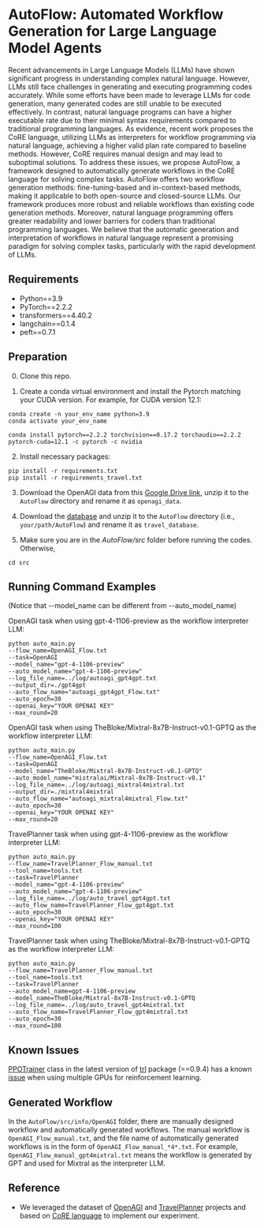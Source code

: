 # AutoFlow: Automated Workflow Generation for Large Language Model Agents

Recent advancements in Large Language Models (LLMs) have shown significant progress in understanding complex natural language. However, LLMs still face challenges in generating and executing programming codes accurately. While some efforts have been made to leverage LLMs for code generation, many generated codes are still unable to be executed effectively. In contrast, natural language programs can have a higher executable rate due to their minimal syntax requirements compared to traditional programming languages. As evidence, recent work proposes the CoRE language, utilizing LLMs as interpreters for workflow programming via natural language, achieving a higher valid plan rate compared to baseline methods. However, CoRE requires manual design and may lead to suboptimal solutions. To address these issues, we propose AutoFlow, a framework designed to automatically generate workflows in the CoRE language for solving complex tasks. AutoFlow offers two workflow generation methods: fine-tuning-based and in-context-based methods, making it applicable to both open-source and closed-source LLMs. Our framework produces more robust and reliable workflows than existing code generation methods. Moreover, natural language programming offers greater readability and lower barriers for coders than traditional programming languages. We believe that the automatic generation and interpretation of workflows in natural language represent a promising paradigm for solving complex tasks, particularly with the rapid development of LLMs.

## Requirements

- Python==3.9
- PyTorch==2.2.2
- transformers==4.40.2
- langchain==0.1.4
- peft==0.7.1

## Preparation

0. Clone this repo.

1. Create a conda virtual environment and install the Pytorch matching your CUDA version. For example, for CUDA version 12.1:

```
conda create -n your_env_name python=3.9
conda activate your_env_name

conda install pytorch==2.2.2 torchvision==0.17.2 torchaudio==2.2.2 pytorch-cuda=12.1 -c pytorch -c nvidia
```

2. Install necessary packages:

```
pip install -r requirements.txt
pip install -r requirements_travel.txt
```

3. Download the OpenAGI data from this [Google Drive link](https://drive.google.com/drive/folders/1AjT6y7qLIMxcmHhUBG5IE1_5SnCPR57e?usp=share_link), unzip it to the `AutoFlow` directory and rename it as `openagi_data`.

4. Download the [database](https://drive.google.com/file/d/1pF1Sw6pBmq2sFkJvm-LzJOqrmfWoQgxE/view?usp=drive_link) and unzip it to the `AutoFlow` directory (i.e., `your/path/AutoFlow`) and rename it as `travel_database`.

5. Make sure you are in the *AutoFlow/src* folder before running the codes. Otherwise,

```
cd src
```

## Running Command Examples

(Notice that --model_name can be different from --auto_model_name)

OpenAGI task when using gpt-4-1106-preview as the workflow interpreter LLM:
```commandline
python auto_main.py 
--flow_name=OpenAGI_Flow.txt
--task=OpenAGI 
--model_name="gpt-4-1106-preview"
--auto_model_name="gpt-4-1106-preview"
--log_file_name=../log/autoagi_gpt4gpt.txt
--output_dir=./gpt4gpt
--auto_flow_name="autoagi_gpt4gpt_Flow.txt"
--auto_epoch=30 
--openai_key="YOUR OPENAI KEY"
--max_round=20
```

OpenAGI task when using TheBloke/Mixtral-8x7B-Instruct-v0.1-GPTQ as the workflow interpreter LLM:
```commandline
python auto_main.py 
--flow_name=OpenAGI_Flow.txt
--task=OpenAGI 
--model_name="TheBloke/Mixtral-8x7B-Instruct-v0.1-GPTQ"
--auto_model_name="mistralai/Mixtral-8x7B-Instruct-v0.1"
--log_file_name=../log/autoagi_mixtral4mixtral.txt
--output_dir=./mixtral4mixtral
--auto_flow_name="autoagi_mixtral4mixtral_Flow.txt"
--auto_epoch=30 
--openai_key="YOUR OPENAI KEY"
--max_round=20
```

TravelPlanner task when using gpt-4-1106-preview as the workflow interpreter LLM:
```commandline
python auto_main.py 
--flow_name=TravelPlanner_Flow_manual.txt 
--tool_name=tools.txt 
--task=TravelPlanner 
--model_name="gpt-4-1106-preview"
--auto_model_name="gpt-4-1106-preview"
--log_file_name=../log/auto_travel_gpt4gpt.txt 
--auto_flow_name=TravelPlanner_Flow_gpt4gpt.txt
--auto_epoch=30 
--openai_key="YOUR OPENAI KEY"
--max_round=100
```

TravelPlanner task when using TheBloke/Mixtral-8x7B-Instruct-v0.1-GPTQ as the workflow interpreter LLM:
```commandline
python auto_main.py 
--flow_name=TravelPlanner_Flow_manual.txt 
--tool_name=tools.txt 
--task=TravelPlanner 
--auto_model_name=gpt-4-1106-preview 
--model_name=TheBloke/Mixtral-8x7B-Instruct-v0.1-GPTQ 
--log_file_name=../log/auto_travel_gpt4mixtral.txt 
--auto_flow_name=TravelPlanner_Flow_gpt4mixtral.txt 
--auto_epoch=30 
--max_round=100
```

## Known Issues

[PPOTrainer](https://huggingface.co/docs/trl/main/en/ppo_trainer) class in the latest version of [trl](https://github.com/huggingface/trl) package (==0.9.4) has a known [issue](https://github.com/huggingface/trl/issues/1691) when using multiple GPUs for reinforcement learning.

## Generated Workflow

In the `AutoFlow/src/info/OpenAGI` folder, there are manually designed workflow and automatically generated workflows. The manual workflow is `OpenAGI_Flow_manual.txt`, and the file name of automatically generated workflows is in the form of `OpenAGI_Flow_manual_*4*.txt`. For example, `OpenAGI_Flow_manual_gpt4mixtral.txt` means the workflow is generated by GPT and used for Mixtral as the interpreter LLM.

## Reference

- We leveraged the dataset of [OpenAGI](https://github.com/agiresearch/OpenAGI) and [TravelPlanner](https://github.com/OSU-NLP-Group/TravelPlanner) projects and based on [CoRE language](https://github.com/agiresearch/CoRE) to implement our experiment.
